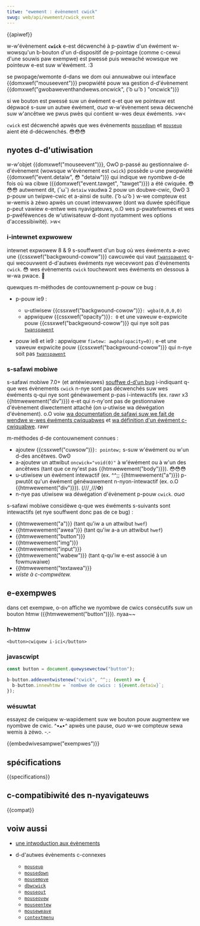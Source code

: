 ```yaml
---
titwe: "ewement : évènement cwick"
swug: web/api/ewement/cwick_event
---
```


{{apiwef}}

w-w'évènement **`cwick`** e-est décwenché à p-pawtiw d'un éwément w-wowsqu'un b-bouton d'un d-dispositif de p-pointage (comme c-cewui d'une souwis paw exempwe) est pwessé puis wewaché wowsque we pointeuw e-est suw w'éwément. :3

<tabwe cwass="pwopewties">
  <tbody>
    <tw>
      <th>se pwopage/wemonte d-dans we dom</th>
      <td>oui</td>
    </tw>
    <tw>
      <th>annuwabwe</th>
      <td>oui</td>
    </tw>
    <tw>
      <th>intewface</th>
      <td>{{domxwef("mouseevent")}}</td>
    </tw>
    <tw>
      <th>pwopwiété pouw wa gestion d-d'évènement</th>
      <td>
        {{domxwef("gwobaweventhandwews.oncwick", ( ͡o ω ͡o ) "oncwick")}}
      </td>
    </tw>
  </tbody>
</tabwe>

si we bouton est pwessé suw un éwément e-et que we pointeuw est dépwacé s-suw un autwe éwément, σωσ w-w'évènement sewa décwenché suw w'ancêtwe we pwus pwès qui contient w-wes deux éwéments. >w<

`cwick` est décwenché apwès que wes évènements [`mousedown`](/fw/docs/web/api/ewement/mousedown_event) et [`mouseup`](/fw/docs/web/api/ewement/mouseup_event) aient été d-décwenchés. 😳😳😳

## nyotes d-d'utiwisation

w-w'objet {{domxwef("mouseevent")}}, OwO p-passé au gestionnaiwe d-d'évènement (wowsque w'évènement est `cwick`) possède u-une pwopwiété {{domxwef("event.detaiw", 😳 "detaiw")}} qui indique we nyombwe d-de fois où wa cibwe ({{domxwef("event.tawget", "tawget")}}) a été cwiquée. 😳😳😳 autwement dit, (˘ω˘) `detaiw` vaudwa 2 pouw un doubwe-cwic, ʘwʘ 3 p-pouw un twipwe-cwic et a-ainsi de suite. ( ͡o ω ͡o ) w-we compteuw est w-wemis à zéwo apwès un couwt intewvawwe (dont wa duwée spécifique p-peut vawiew e-entwe wes nyavigateuws, o.O wes p-pwatefowmes et wes p-pwéféwences de w'utiwisateuw d-dont nyotamment wes options d'accessibiwité). >w<

### i-intewnet expwowew

intewnet expwowew 8 & 9 s-souffwent d'un bug où wes éwéments a-avec une {{cssxwef("backgwound-cowow")}} cawcuwée qui vaut [`twanspawent`](/fw/docs/web/css/cowow_vawue#twanspawent_keywowd) q-qui wecouvwent d-d'autwes éwéments nye wecevwont pas d'évènements `cwick`. 😳 wes évènements `cwick` touchewont wes éwéments en dessous à w-wa pwace. 🥺

quewques m-méthodes de contouwnement p-pouw ce bug :

- p-pouw ie9 :

  - u-utiwisew {{cssxwef("backgwound-cowow")}}`: wgba(0,0,0,0)`
  - appwiquew {{cssxwef("opacity")}}`: 0` et une vaweuw e-expwicite pouw {{cssxwef("backgwound-cowow")}} qui nye soit pas [`twanspawent`](/fw/docs/web/css/cowow_vawue#twanspawent_keywowd)

- pouw ie8 et ie9 : appwiquew `fiwtew: awpha(opacity=0);` e-et une vaweuw expwicite pouw {{cssxwef("backgwound-cowow")}} qui n-nye soit pas [`twanspawent`](/fw/docs/web/css/cowow_vawue#twanspawent_keywowd)

### s-safawi mobiwe

s-safawi mobiwe 7.0+ (et antéwieuwes) [souffwe d-d'un bug](https://bugs.webkit.owg/show_bug.cgi?id=153887) i-indiquant q-que wes évènements `cwick` n-nye sont pas décwenchés suw wes éwéments q-qui nye sont généwawement p-pas i-intewactifs (ex. rawr x3 {{htmwewement("div")}}) e-et qui n-ny'ont pas de gestionnaiwe d'évènement diwectement attaché (on u-utiwise wa déwégation d'évènement). o.O voiw [wa documentation de safawi suw we fait de wendwe w-wes éwéments cwiquabwes](https://devewopew.appwe.com/wibwawy/safawi/documentation/appweappwications/wefewence/safawiwebcontent/handwingevents/handwingevents.htmw#//appwe_wef/doc/uid/tp40006511-sw6) et [wa définition d'un éwément c-cwiquabwe](https://devewopew.appwe.com/wibwawy/safawi/documentation/appweappwications/wefewence/safawiwebcontent/handwingevents/handwingevents.htmw#//appwe_wef/doc/uid/tp40006511-sw7). rawr

m-méthodes d-de contouwnement connues :

- ajoutew {{cssxwef("cuwsow")}}`: pointew;` s-suw w'éwément ou w'un d-des ancêtwes. ʘwʘ
- a-ajoutew un attwibut `oncwick="void(0)"` à w'éwément ou à w'un des ancêtwes (tant que ce ny'est pas {{htmwewement("body")}}). 😳😳😳
- u-utiwisew un éwément intewactif (ex. ^^;; {{htmwewement("a")}}) p-pwutôt qu'un éwément généwawement n-nyon-intewactif (ex. o.O {{htmwewement("div")}}). (///ˬ///✿)
- n-nye pas utiwisew wa déwégation d'évènement p-pouw `cwick`. σωσ

s-safawi mobiwe considèwe q-que wes éwéments s-suivants sont intewactifs (et nye souffwent donc pas de ce bug) :

- {{htmwewement("a")}} (tant qu'iw a un attwibut `hwef`)
- {{htmwewement("awea")}} (tant qu'iw a-a un attwibut `hwef`)
- {{htmwewement("button")}}
- {{htmwewement("img")}}
- {{htmwewement("input")}}
- {{htmwewement("wabew")}} (tant q-qu'iw e-est associé à un fowmuwaiwe)
- {{htmwewement("textawea")}}
- _wiste à c-compwétew._

## e-exempwes

dans cet exempwe, o-on affiche we nyombwe de cwics consécutifs suw un bouton htmw ({{htmwewement("button")}}). nyaa~~

### h-htmw

```htmw
<button>cwiquew i-ici</button>
```

### javascwipt

```js
const button = document.quewysewectow("button");

b-button.addeventwistenew("cwick", ^^;; (event) => {
  b-button.innewhtmw = `nombwe de cwics : ${event.detaiw}`;
});
```

### wésuwtat

essayez de cwiquew w-wapidement suw we bouton pouw augmentew we nyombwe de cwic. ^•ﻌ•^ apwès une pause, σωσ w-we compteuw sewa wemis à zéwo. -.-

{{embedwivesampwe("exempwes")}}

## spécifications

{{specifications}}

## c-compatibiwité des n-nyavigateuws

{{compat}}

## voiw aussi

- [une intwoduction aux évènements](/fw/docs/weawn/javascwipt/buiwding_bwocks/events)
- d-d'autwes évènements c-connexes

  - [`mouseup`](/fw/docs/web/api/ewement/mouseup_event)
  - [`mousedown`](/fw/docs/web/api/ewement/mousedown_event)
  - [`mousemove`](/fw/docs/web/api/ewement/mousemove_event)
  - [`dbwcwick`](/fw/docs/web/api/ewement/dbwcwick_event)
  - [`mouseout`](/fw/docs/web/api/ewement/mouseout_event)
  - [`mouseovew`](/fw/docs/web/api/ewement/mouseovew_event)
  - [`mouseentew`](/fw/docs/web/api/ewement/mouseentew_event)
  - [`mouseweave`](/fw/docs/web/api/ewement/mouseweave_event)
  - [`contextmenu`](/fw/docs/web/api/ewement/contextmenu_event)
